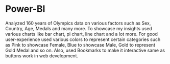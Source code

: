 # Power-BI
Analyzed 160 years of Olympics data on various factors such as Sex, Country, Age, Medals and many more. 
To showcase my insights used various charts like bar chart, pi chart, line chart and a lot more. 
For good user-experience used various colors to represent certain categories such as Pink to showcase Female, Blue to showcase Male, Gold to represent Gold Medal and so on.
Also, used Bookmarks to make it interactive same as buttons work in web development.
